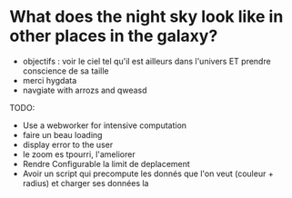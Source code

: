 What does the night sky look like in other places in the galaxy?
===

 * objectifs : voir le ciel tel qu'il est ailleurs dans l'univers ET prendre conscience de sa taille
 * merci hygdata
 * navgiate with arrozs and qweasd
 
TODO:

 * Use a webworker for intensive computation 
 * faire un beau loading
 * display error to the user
 * le zoom es tpourri, l'ameliorer
 * Rendre Configurable la limit de deplacement 
 * Avoir un script qui precompute les donnés que l'on veut (couleur + radius) et charger ses données la
 